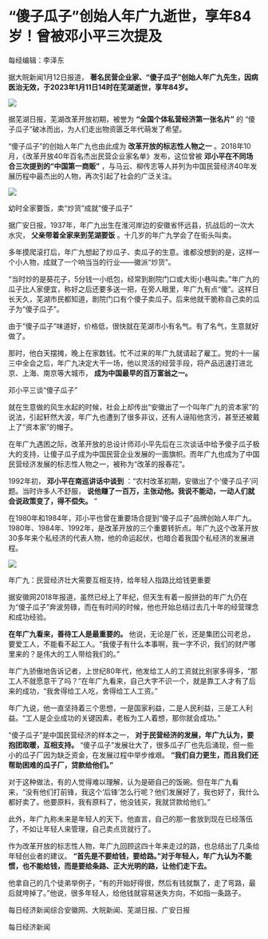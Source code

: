 # “傻子瓜子”创始人年广九逝世，享年84岁！曾被邓小平三次提及

每经编辑：李泽东

据大皖新闻1月12日报道， **著名民营企业家、“傻子瓜子”创始人年广九先生，因病医治无效，于2023年1月11日14时在芜湖逝世，享年84岁。**

![](https://inews.gtimg.com/newsapp_bt/0/15607094224/1000)

据芜湖日报，芜湖改革开放初期，被誉为 **“全国个体私营经济第一张名片”** 的 “傻子瓜子”破冰而出，为人们走出物资匮乏年代萌发了希望。

“傻子瓜子”的创始人年广九也由此成为 **改革开放的标志性人物之一** 。2018年10月，《改革开放40年百名杰出民营企业家名单》发布，这位曾被
**邓小平在不同场合三次提到的“中国第一商贩”** ，与马云、柳传志等人并列为中国民营经济40年发展历程中最杰出的人物，再次引起了社会的广泛关注。

![](https://inews.gtimg.com/newsapp_bt/0/15607094237/1000)

幼时全家要饭，卖“炒货”成就“傻子瓜子”

据广安日报，1937年，年广九出生在淮河岸边的安徽省怀远县，抗战后的一次大水灾， **父亲带着全家来到芜湖要饭** 。十几岁的年广九学会了在街头叫卖。

多年摸爬滚打后，年广九想起了炒瓜子、卖瓜子的生意。谁都没想到的是，这样一个小人物，成就了一个响当当的行业——徽派“炒货”。

“当时炒的是葵花子，5分钱一小纸包，经常到剧院门口或大街小巷叫卖。”年广九的瓜子比人家便宜，称好之后还要多送一把，在旁人眼里，年广九有点“傻”。这样日长天久，芜湖市民都知道，剧院门口有个傻子卖瓜子。后来他就干脆称自己卖的瓜子为“傻子瓜子”。

由于“傻子瓜子”味道好，价格低，很快就在芜湖市小有名气。有了名气，生意就好做了。

那时，他白天摆摊，晚上在家数钱。忙不过来的年广九就请起了雇工。党的十一届三中全会之后，年广九决定大干一场，他以灵活的经营手段，将产品迅速打进北京、上海、南京等大城市，
**成为中国最早的百万富翁之一。**

邓小平三谈“傻子瓜子”

就在生意做的风生水起的时候，社会上却传出“安徽出了一个叫年广九的资本家”的说法，引起轩然大波，年广九也遭到了很多非议，还有人诬陷他贪污，甚至还被戴上了“资本家”的帽子。

在年广九遇困之际，改革开放的总设计师邓小平先后在三次谈话中给予傻子瓜子极大的支持，让傻子瓜子成为中国民营企业发展的一面旗帜。而年广九也成为了中国民营经济发展的标志性人物之一，被称为“改革的报春花”。

1992年初， **邓小平在南巡讲话中谈到** ：“农村改革初期，安徽出了个‘傻子瓜子’问题。当时许多人不舒服，
**说他赚了一百万，主张动他。我说不能动，一动人们就会说政策变了，得不偿失。** ”

在1980年和1984年，邓小平也曾在重要场合提到“傻子瓜子”品牌创始人年广九。1980年、1984年、1992年，是改革开放的三个重要转折点。年广九这个改革开放30多年来个私经济的代表人物，他的命运起伏，也暗合着我国个私经济的发展进程。

![](https://inews.gtimg.com/newsapp_bt/0/15607094249/1000)

年广九：民营经济壮大需要互相支持，给年轻人指路比给钱更重要

据安徽网2018年报道，虽然已经上了年纪，但天生有着一股拼劲的年广九仍在为“傻子瓜子”奔波劳碌，而在有时间的时候，他也开始总结过去几十年的经营理念和成功经验。

**在年广九看来，善待工人是最重要的。**
他说，无论是厂长，还是集团公司老总，要爱工人，不能看不起工人。“我傻子有什么本事啊，我一字不识，我们的财产哪里来的？是伟大的工人带给我们的。”

年广九骄傲地告诉记者，上世纪80年代，他发给工人的工资就比别家多得多，“那工人不就愿意干了吗？”在年广九看来，自己大字不识一个，就是靠工人才有了后来的成功，“我舍得给工人吃，舍得给工人工资。”

年广九说，他一直坚持着三个思想，一是国家利益，二是人民利益，三是工人利益。“工人是企业成功的关键因素，老板为工人着想，那你就会成功。”

“傻子瓜子”是中国民营经济的样本之一， **对于民营经济的发展，年广九认为，要抱团取暖，互相支持。**
“傻子瓜子”发展壮大了，很多瓜子厂也先后涌现，但一些小的瓜子厂因为缺乏资金，在发展过程中举步维艰。
**“我们自力更生，而且我们还帮助困难的瓜子厂，贷款给他们。”**

对于这种做法，有的人觉得难以理解，认为是砸自己的饭碗。但在年广九看来，“没有他们打前锋，我这个‘后锋’怎么行呢？他们发展好了，我也好了，我什么都好卖了。他要原料，我有原料了，他没钱买，我就贷款给他们。”

此外，年广九称未来是年轻人的天下。他直言，自己的那一套放到现在已经落伍了，不如让年轻人来管理，自己卖点货就行了。

作为改革开放的标志性人物，年广九回顾这四十年来走过的路，也总结出了几条给年轻创业者的建议。
**“首先是不要给钱，要给路。”对于年轻人，年广九认为不能惯，也不能给钱，而是要给条路、正大光明的路，让他们走下去。**

他拿自己的几个徒弟举例子，“有的开始好得很，然后有钱就飘了，走了弯路，最后就垮掉了。”他说，很多年轻人，给他钱就容易迷失方向，不如指一条路子。

每日经济新闻综合安徽网、大皖新闻、芜湖日报、广安日报

每日经济新闻

